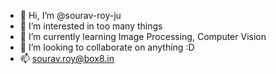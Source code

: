 - 👋 Hi, I’m @sourav-roy-ju
- 👀 I’m interested in too many things
- 🌱 I’m currently learning Image Processing, Computer Vision
- 💞️ I’m looking to collaborate on anything :D
- 📫 sourav.roy@box8.in

<!---
sourav-roy-ju/sourav-roy-ju is a ✨ special ✨ repository because its `README.md` (this file) appears on your GitHub profile.
You can click the Preview link to take a look at your changes.
--->
